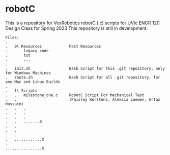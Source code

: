 # robotC

This is a repository for VexRobotics robotC (.c) scripts for UVic ENGR 120 Design Class for Spring 2023
This repository is still in development.

    Files:
    .
    .   0\ Resources            Past Resources
    .       legacy_code
    .       tut
    .       ...
    .   
    .   init.sh                 Bash Script for this .git repository, only for Windows Machines
    .   route.sh                Bash Script for all .git repository, for any Mac and Linux Builds
    .
    .   1\ Scripts
    .   .   milestone_one.c     RobotC Script For Mechanical Test
    .   .                       (Paisley Kerstens, Aleksia Loewen, Arfaz Hussain)
    .   .   .
    .   .   .
    .   .   .
    .   .   .......X
    .   .
    .   .
    .   .
    .   ............X
    . 
    ................X
